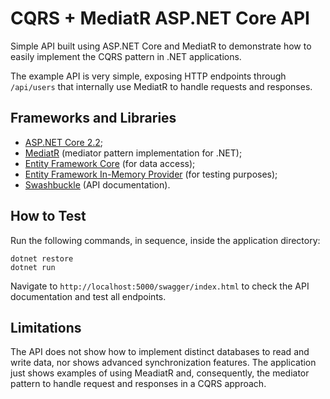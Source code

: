 # CQRS + MediatR ASP.NET Core API

Simple API built using ASP.NET Core and MediatR to demonstrate how to easily implement the CQRS pattern in .NET applications.

The example API is very simple, exposing HTTP endpoints through `/api/users` that internally use MediatR to handle requests and responses.

## Frameworks and Libraries
- [ASP.NET Core 2.2](https://docs.microsoft.com/pt-br/aspnet/core/?view=aspnetcore-2.2);
- [MediatR](https://github.com/jbogard/MediatR) (mediator pattern implementation for .NET);
- [Entity Framework Core](https://docs.microsoft.com/en-us/ef/core/) (for data access);
- [Entity Framework In-Memory Provider](https://docs.microsoft.com/en-us/ef/core/miscellaneous/testing/in-memory) (for testing purposes);
- [Swashbuckle](https://github.com/domaindrivendev/Swashbuckle) (API documentation).

## How to Test

Run the following commands, in sequence, inside the application directory:

```
dotnet restore
dotnet run
```

Navigate to `http://localhost:5000/swagger/index.html` to check the API documentation and test all endpoints.

## Limitations

The API does not show how to implement distinct databases to read and write data, nor shows advanced synchronization features. The application just shows examples of using MeadiatR and, consequently, the mediator pattern to handle request and responses in a CQRS approach.